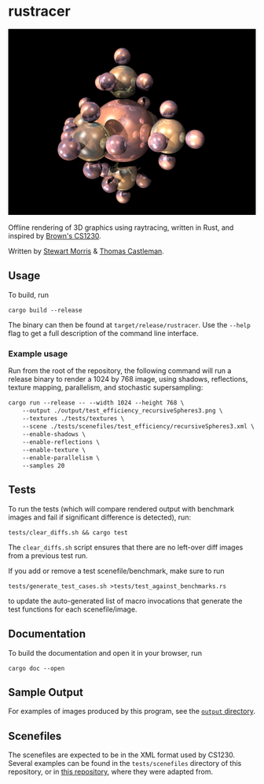 # rustracer

![](output/take_forever_recursiveSpheres3.png)

Offline rendering of 3D graphics using raytracing, written in Rust, and inspired by [Brown's CS1230](https://cs.brown.edu/courses/csci1230).

Written by [Stewart Morris](https://github.com/stew2003) & [Thomas Castleman](https://github.com/thomascastleman/).

## Usage

To build, run

```
cargo build --release
```

The binary can then be found at `target/release/rustracer`. Use the `--help` flag to get a full description of the command line interface.

### Example usage

Run from the root of the repository, the following command will run a release binary
to render a 1024 by 768 image, using shadows, reflections, texture mapping, parallelism,
and stochastic supersampling:

```
cargo run --release -- --width 1024 --height 768 \
    --output ./output/test_efficiency_recursiveSpheres3.png \
    --textures ./tests/textures \
    --scene ./tests/scenefiles/test_efficiency/recursiveSpheres3.xml \
    --enable-shadows \
    --enable-reflections \
    --enable-texture \
    --enable-parallelism \
    --samples 20
```

## Tests

To run the tests (which will compare rendered output with benchmark images and fail if
significant difference is detected), run:

```
tests/clear_diffs.sh && cargo test
```

The `clear_diffs.sh` script ensures that there are no left-over diff images from a previous test run.

If you add or remove a test scenefile/benchmark, make sure to run

```
tests/generate_test_cases.sh >tests/test_against_benchmarks.rs
```

to update the auto-generated list of macro invocations that generate the test functions for each scenefile/image.

## Documentation

To build the documentation and open it in your browser, run

```
cargo doc --open
```

## Sample Output

For examples of images produced by this program, see the [`output` directory](output).

## Scenefiles

The scenefiles are expected to be in the XML format used by CS1230. Several examples can be found in
the `tests/scenefiles` directory of this repository, or in [this repository](https://github.com/BrownCSCI1230/scenefiles),
where they were adapted from.
